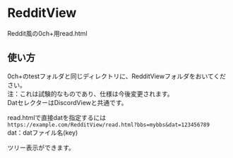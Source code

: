 # RedditView
Reddit風の0ch+用read.html
## 使い方
0ch+のtestフォルダと同じディレクトリに、RedditViewフォルダをおいてください。  
注：これは試験的なものであり、仕様は今後変更されます。  
DatセレクターはDiscordViewと共通です。  
<!--
```https://example.com/RedditView/?bbs=mybbs```  
bbs：掲示板設置ディレクトリ  
これでスレッド選択画面に入ります。  
-->  
read.htmlで直接datを指定するには  
```https://example.com/RedditView/read.html?bbs=mybbs&dat=123456789```  
dat：datファイル名(key)  
  
ツリー表示ができます。  
